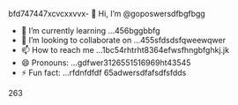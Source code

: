bfd747447xcvcxxvvx- 👋 Hi, I’m @goposwersdfbgfbgg
- 🌱 I’m currently learning ...456bggbbfg
- 💞️ I’m looking to collaborate on ...455sfdsdsfqweewqwer
- 📫 How to reach me ...1bc54rhtrht8364efwsfhngbfghkj.jk
- 😄 Pronouns: ...gdfwer3126551516969ht43545
- ⚡ Fun fact: ...rfdnfdfdf
65adwersdfafsdfsfdds
<!---sjhmvfre
goposwer/goposwer is a ✨ special ✨ repository because its `README.md` (this file) appears on your GitH35ub profile.
You can click the Preview link to take a look at your changeadsdass.4445sdsss
--->
263
